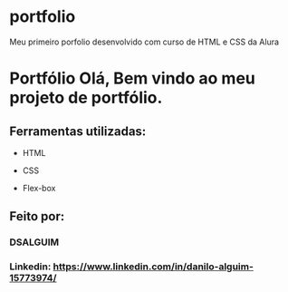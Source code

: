 # portfolio
Meu primeiro porfolio desenvolvido com curso de HTML e CSS da Alura
# Portfólio Olá, Bem vindo ao meu projeto de portfólio.



## Ferramentas utilizadas:

* HTML

* CSS

* Flex-box

## Feito por:

### DSALGUIM

### Linkedin: https://www.linkedin.com/in/danilo-alguim-15773974/

```
